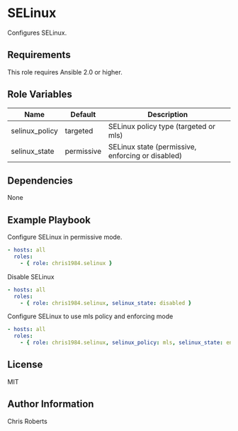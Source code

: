SELinux
=======

Configures SELinux.

Requirements
------------

This role requires Ansible 2.0 or higher.

Role Variables
--------------

| Name           | Default    | Description                                       |
|----------------|------------|---------------------------------------------------|
| selinux_policy | targeted   | SELinux policy type (targeted or mls)             |
| selinux_state  | permissive | SELinux state (permissive, enforcing or disabled) |

Dependencies
------------

None

Example Playbook
----------------

Configure SELinux in permissive mode.

```yaml
- hosts: all
  roles:
    - { role: chris1984.selinux }
```

Disable SELinux

```yaml
- hosts: all
  roles:
    - { role: chris1984.selinux, selinux_state: disabled }
```

Configure SELinux to use mls policy and enforcing mode

```yaml
- hosts: all
  roles:
    - { role: chris1984.selinux, selinux_policy: mls, selinux_state: enforcing}
```

License
-------

MIT

Author Information
------------------

Chris Roberts
